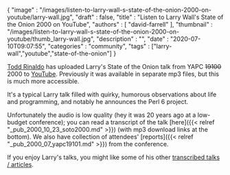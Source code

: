 {
   "image" : "/images/listen-to-larry-wall-s-state-of-the-onion-2000-on-youtube/larry-wall.jpg",
   "draft" : false,
   "title" : "Listen to Larry Wall's State of the Onion 2000 on YouTube",
   "authors" : [
      "david-farrell"
   ],
   "thumbnail" : "/images/listen-to-larry-wall-s-state-of-the-onion-2000-on-youtube/thumb_larry-wall.jpg",
   "description" : "",
   "date" : "2020-07-10T09:07:55",
   "categories" : "community",
   "tags" : ["larry-wall","youtube","state-of-the-onion"]
}

[Todd Rinaldo](https://metacpan.org/author/TODDR) has uploaded Larry's State of the Onion talk from YAPC ~~19100~~ 2000 to [YouTube](https://www.youtube.com/watch?v=a1SEt_-QMDo). Previously it was available in separate mp3 files, but this is much more accessible.

It's a typical Larry talk filled with quirky, humorous observations about life and programming, and notably he announces the Perl 6 project.

Unfortunately the audio is low quality (hey it was 20 years ago at a low-budget conference); you can read a transcript of the talk [here]({{< relref "_pub_2000_10_23_soto2000.md" >}}) (with mp3 download links at the bottom). We also have collection of attendees' [reports]({{< relref "_pub_2000_07_yapc19101.md" >}}) from the conference.

If you enjoy Larry's talks, you might like some of his other [transcribed talks / articles](/authors/larry-wall/).

